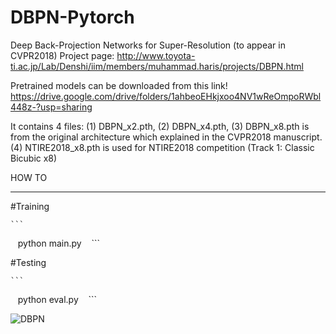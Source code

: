 # DBPN-Pytorch
Deep Back-Projection Networks for Super-Resolution (to appear in CVPR2018)
Project page: http://www.toyota-ti.ac.jp/Lab/Denshi/iim/members/muhammad.haris/projects/DBPN.html

Pretrained models can be downloaded from this link!
https://drive.google.com/drive/folders/1ahbeoEHkjxoo4NV1wReOmpoRWbl448z-?usp=sharing

It contains 4 files:
(1) DBPN_x2.pth, (2) DBPN_x4.pth, (3) DBPN_x8.pth is from the original architecture which explained in the CVPR2018 manuscript.
(4) NTIRE2018_x8.pth is used for NTIRE2018 competition (Track 1: Classic Bicubic x8)


HOW TO

----------------

#Training

    ```
    python main.py
    ```

#Testing

    ```
    python eval.py
    ```

![DBPN](http://www.toyota-ti.ac.jp/Lab/Denshi/iim/members/muhammad.haris/projects/DBPN.png)

